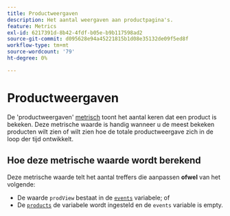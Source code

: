 ```yaml
---
title: Productweergaven
description: Het aantal weergaven aan productpagina's.
feature: Metrics
exl-id: 6217391d-8b42-4fdf-b05e-b9b117598ad2
source-git-commit: d095628e94a45221815b1d08e35132de09f5ed8f
workflow-type: tm+mt
source-wordcount: '79'
ht-degree: 0%

---
```


# Productweergaven

De &#39;productweergaven&#39; [metrisch](overview.md) toont het aantal keren dat een product is bekeken. Deze metrische waarde is handig wanneer u de meest bekeken producten wilt zien of wilt zien hoe de totale productweergave zich in de loop der tijd ontwikkelt.

## Hoe deze metrische waarde wordt berekend

Deze metrische waarde telt het aantal treffers die aanpassen **ofwel** van het volgende:

* De waarde `prodView` bestaat in de [`events`](/help/implement/vars/page-vars/events/events-overview.md) variabele; of
* De [`products`](/help/implement/vars/page-vars/products.md) de variabele wordt ingesteld en de `events` variable is empty.
